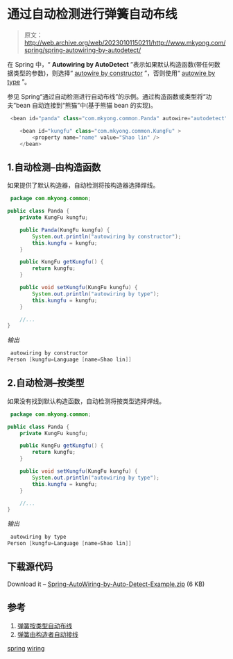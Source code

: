 # 通过自动检测进行弹簧自动布线

> 原文：<http://web.archive.org/web/20230101150211/http://www.mkyong.com/spring/spring-autowiring-by-autodetect/>

在 Spring 中，“ **Autowiring by AutoDetect** ”表示如果默认构造函数(带任何数据类型的参数)，则选择“ [autowire by constructor](http://web.archive.org/web/20190308062331/http://www.mkyong.com/spring/spring-autowiring-by-constructor/) ”，否则使用“ [autowire by type](http://web.archive.org/web/20190308062331/http://www.mkyong.com/spring/spring-autowiring-by-type/) ”。

参见 Spring“通过自动检测进行自动布线”的示例。通过构造函数或类型将“功夫”bean 自动连接到“熊猫”中(基于熊猫 bean 的实现)。

```java
 <bean id="panda" class="com.mkyong.common.Panda" autowire="autodetect" />

	<bean id="kungfu" class="com.mkyong.common.KungFu" >
		<property name="name" value="Shao lin" />
	</bean> 
```

## 1.自动检测–由构造函数

如果提供了默认构造器，自动检测将按构造器选择焊线。

```java
 package com.mkyong.common;

public class Panda {
	private KungFu kungfu;

	public Panda(KungFu kungfu) {
		System.out.println("autowiring by constructor");
		this.kungfu = kungfu;
	}

	public KungFu getKungfu() {
		return kungfu;
	}

	public void setKungfu(KungFu kungfu) {
		System.out.println("autowiring by type");
		this.kungfu = kungfu;
	}

	//...
} 
```

*输出*

```java
 autowiring by constructor
Person [kungfu=Language [name=Shao lin]] 
```

 ## 2.自动检测–按类型

如果没有找到默认构造函数，自动检测将按类型选择焊线。

```java
 package com.mkyong.common;

public class Panda {
	private KungFu kungfu;

	public KungFu getKungfu() {
		return kungfu;
	}

	public void setKungfu(KungFu kungfu) {
		System.out.println("autowiring by type");
		this.kungfu = kungfu;
	}

	//...
} 
```

*输出*

```java
 autowiring by type
Person [kungfu=Language [name=Shao lin]] 
```

 ## 下载源代码

Download it – [Spring-AutoWiring-by-Auto-Detect-Example.zip](http://web.archive.org/web/20190308062331/http://www.mkyong.com/wp-content/uploads/2011/06/Spring-AutoWiring-by-Auto-Detect-Example.zip) (6 KB)

## 参考

1.  [弹簧按类型自动布线](http://web.archive.org/web/20190308062331/http://www.mkyong.com/spring/spring-autowiring-by-type/)
2.  [弹簧由构造者自动接线](http://web.archive.org/web/20190308062331/http://www.mkyong.com/spring/spring-autowiring-by-constructor/)

[spring](http://web.archive.org/web/20190308062331/http://www.mkyong.com/tag/spring/) [wiring](http://web.archive.org/web/20190308062331/http://www.mkyong.com/tag/wiring/)







